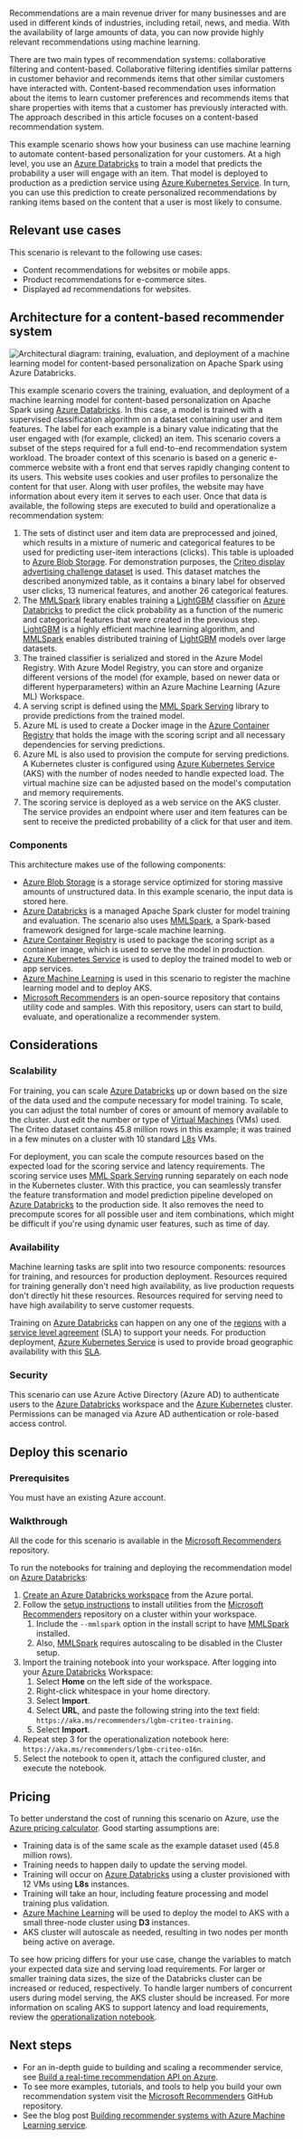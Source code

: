 
<!-- cSpell:ignore gramhagen scgraham Criteo anonymized hyperparameters precompute mmlspark -->



Recommendations are a main revenue driver for many businesses and are used in different kinds of industries, including retail, news, and media. With the availability of large amounts of data, you can now provide highly relevant recommendations using machine learning.

There are two main types of recommendation systems: collaborative filtering and content-based. Collaborative filtering identifies similar patterns in customer behavior and recommends items that other similar customers have interacted with. Content-based recommendation uses information about the items to learn customer preferences and recommends items that share properties with items that a customer has previously interacted with. The approach described in this article focuses on a content-based recommendation system.

This example scenario shows how your business can use machine learning to automate content-based personalization for your customers. At a high level, you use an [Azure Databricks] to train a model that predicts the probability a user will engage with an item. That model is deployed to production as a prediction service using [Azure Kubernetes Service]. In turn, you can use this prediction to create personalized recommendations by ranking items based on the content that a user is most likely to consume.

## Relevant use cases

This scenario is relevant to the following use cases:

- Content recommendations for websites or mobile apps.
- Product recommendations for e-commerce sites.
- Displayed ad recommendations for websites.

## Architecture for a content-based recommender system

![Architectural diagram: training, evaluation, and deployment of a machine learning model for content-based personalization on Apache Spark using Azure Databricks.](./media/architecture-scalable-personalization.png)

This example scenario covers the training, evaluation, and deployment of a machine learning model for content-based personalization on Apache Spark using [Azure Databricks]. In this case, a model is trained with a supervised classification algorithm on a dataset containing user and item features. The label for each example is a binary value indicating that the user engaged with (for example, clicked) an item. This scenario covers a subset of the steps required for a full end-to-end recommendation system workload. The broader context of this scenario is based on a generic e-commerce website with a front end that serves rapidly changing content to its users. This website uses cookies and user profiles to personalize the content for that user. Along with user profiles, the website may have information about every item it serves to each user. Once that data is available, the following steps are executed to build and operationalize a recommendation system:

1. The sets of distinct user and item data are preprocessed and joined, which results in a mixture of numeric and categorical features to be used for predicting user-item interactions (clicks). This table is uploaded to [Azure Blob Storage]. For demonstration purposes, the [Criteo display advertising challenge dataset](https://labs.criteo.com/2014/02/download-dataset/) is used. This dataset matches the described anonymized table, as it contains a binary label for observed user clicks, 13 numerical features, and another 26 categorical features.
2. The [MMLSpark] library enables training a [LightGBM] classifier on [Azure Databricks] to predict the click probability as a function of the numeric and categorical features that were created in the previous step. [LightGBM] is a highly efficient machine learning algorithm, and [MMLSpark] enables distributed training of [LightGBM] models over large datasets.
3. The trained classifier is serialized and stored in the Azure Model Registry. With Azure Model Registry, you can store and organize different versions of the model (for example, based on newer data or different hyperparameters) within an Azure Machine Learning (Azure ML) Workspace.
4. A serving script is defined using the [MML Spark Serving] library to provide predictions from the trained model.
5. Azure ML is used to create a Docker image in the [Azure Container Registry] that holds the image with the scoring script and all necessary dependencies for serving predictions.
6. Azure ML is also used to provision the compute for serving predictions. A Kubernetes cluster is configured using [Azure Kubernetes Service] (AKS) with the number of nodes needed to handle expected load. The virtual machine size can be adjusted based on the model's computation and memory requirements.
7. The scoring service is deployed as a web service on the AKS cluster. The service provides an endpoint where user and item features can be sent to receive the predicted probability of a click for that user and item.

### Components

This architecture makes use of the following components:

- [Azure Blob Storage] is a storage service optimized for storing massive amounts of unstructured data. In this example scenario, the input data is stored here.
- [Azure Databricks] is a managed Apache Spark cluster for model training and evaluation. The scenario also uses [MMLSpark], a Spark-based framework designed for large-scale machine learning.
- [Azure Container Registry] is used to package the scoring script as a container image, which is used to serve the model in production.
- [Azure Kubernetes Service] is used to deploy the trained model to web or app services.
- [Azure Machine Learning] is used in this scenario to register the machine learning model and to deploy AKS.
- [Microsoft Recommenders] is an open-source repository that contains utility code and samples. With this repository, users can start to build, evaluate, and operationalize a recommender system.

## Considerations

### Scalability

For training, you can scale [Azure Databricks] up or down based on the size of the data used and the compute necessary for model training. To scale, you can adjust the total number of cores or amount of memory available to the cluster. Just edit the number or type of [Virtual Machines](https://azure.microsoft.com/pricing/details/virtual-machines/linux/) (VMs) used. The Criteo dataset contains 45.8 million rows in this example; it was trained in a few minutes on a cluster with 10 standard [L8s](/azure/virtual-machines/lsv2-series) VMs.

For deployment, you can scale the compute resources based on the expected load for the scoring service and latency requirements. The scoring service uses [MML Spark Serving] running separately on each node in the Kubernetes cluster. With this practice, you can seamlessly transfer the feature transformation and model prediction pipeline developed on [Azure Databricks] to the production side. It also removes the need to precompute scores for all possible user and item combinations, which might be difficult if you're using dynamic user features, such as time of day.

### Availability

Machine learning tasks are split into two resource components: resources for training, and resources for production deployment. Resources required for training generally don't need high availability, as live production requests don't directly hit these resources. Resources required for serving need to have high availability to serve customer requests.

Training on [Azure Databricks] can happen on any one of the [regions](https://azure.microsoft.com/global-infrastructure/services/?products=databricks) with a [service level agreement][1] (SLA) to support your needs. For production deployment, [Azure Kubernetes Service] is used to provide broad geographic availability with this [SLA][1].

### Security

This scenario can use Azure Active Directory (Azure AD) to authenticate users to the [Azure Databricks] workspace and the [Azure Kubernetes](/azure/aks/concepts-security) cluster. Permissions can be managed via Azure AD authentication or role-based access control.

## Deploy this scenario

### Prerequisites

You must have an existing Azure account.

### Walkthrough

All the code for this scenario is available in the [Microsoft Recommenders] repository.

To run the notebooks for training and deploying the recommendation model on [Azure Databricks]:

1. [Create an Azure Databricks workspace](/azure/machine-learning/service/how-to-configure-environment#aml-databricks) from the Azure portal.
2. Follow the [setup instructions](https://github.com/Microsoft/Recommenders/blob/master/SETUP.md#setup-guide-for-azure-databricks) to install utilities from the [Microsoft Recommenders] repository on a cluster within your workspace.
   1. Include the `--mmlspark` option in the install script to have [MMLSpark] installed.
   2. Also, [MMLSpark] requires autoscaling to be disabled in the Cluster setup.
3. Import the training notebook into your workspace. After logging into your [Azure Databricks] Workspace:
   1. Select **Home** on the left side of the workspace.
   2. Right-click whitespace in your home directory.
   3. Select **Import**.
   4. Select **URL**, and paste the following string into the text field: `https://aka.ms/recommenders/lgbm-criteo-training`.
   5. Select **Import**.
4. Repeat step 3 for the operationalization notebook here: `https://aka.ms/recommenders/lgbm-criteo-o16n`.
5. Select the notebook to open it, attach the configured cluster, and execute the notebook.

## Pricing

To better understand the cost of running this scenario on Azure, use the [Azure pricing calculator](https://azure.microsoft.com/pricing/calculator/). Good starting assumptions are:

- Training data is of the same scale as the example dataset used (45.8 million rows).
- Training needs to happen daily to update the serving model.
- Training will occur on [Azure Databricks] using a cluster provisioned with 12 VMs using **L8s** instances.
- Training will take an hour, including feature processing and model training plus validation.
- [Azure Machine Learning] will be used to deploy the model to AKS with a small three-node cluster using **D3** instances.
- AKS cluster will autoscale as needed, resulting in two nodes per month being active on average.

To see how pricing differs for your use case, change the variables to match your expected data size and serving load requirements. For larger or smaller training data sizes, the size of the Databricks cluster can be increased or reduced, respectively. To handle larger numbers of concurrent users during model serving, the AKS cluster should be increased. For more information on scaling AKS to support latency and load requirements, review the [operationalization notebook](https://github.com/microsoft/recommenders/blob/master/examples/05_operationalize/lightgbm_criteo_o16n.ipynb).

## Next steps

- For an in-depth guide to building and scaling a recommender service, see [Build a real-time recommendation API on Azure](../../reference-architectures/ai/real-time-recommendation.yml).
- To see more examples, tutorials, and tools to help you build your own recommendation system visit the [Microsoft Recommenders] GitHub repository.
- See the blog post [Building recommender systems with Azure Machine Learning service](https://azure.microsoft.com/blog/building-recommender-systems-with-azure-machine-learning-service/).

<!-- links -->

[Azure Blob Storage]: https://azure.microsoft.com/services/storage/blobs
[Azure Databricks]: https://azure.microsoft.com/services/databricks
[Azure Container Registry]: https://azure.microsoft.com/services/container-registry
[Azure Kubernetes Service]: https://azure.microsoft.com/services/kubernetes-service
[Azure Machine Learning]: https://azure.microsoft.com/services/machine-learning-service
[Microsoft Recommenders]: https://github.com/Microsoft/Recommenders
[MMLSpark]: https://aka.ms/spark
[MML Spark Serving]: https://github.com/Azure/mmlspark/blob/master/docs/mmlspark-serving.md
[LightGBM]: https://github.com/Microsoft/LightGBM
[1]: https://azure.microsoft.com/support/legal/sla/summary
